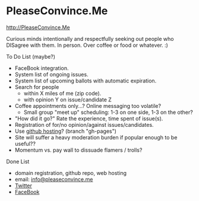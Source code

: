 PleaseConvince.Me
=================

http://PleaseConvince.Me

Curious minds intentionally and respectfully seeking out people who DISagree with them. In person. Over coffee or food or whatever. :)

To Do List (maybe?)

* FaceBook integration.
* System list of ongoing issues.
* System list of upcoming ballots with automatic expiration.
* Search for people
  * within X miles of me (zip code).
  * with opinion Y on issue/candidate Z
* Coffee appointments only...? Online messaging too volatile?
  * Small group "meet up" scheduling: 1-3 on one side, 1-3 on the other?
* "How did it go?" Rate the experience, time spent of issue(s).
* Registration of for/no opinion/against issues/candidates.
* Use <a href="http://jhannah.github.com/pleaseconvince.me/">github hosting</a>? (branch "gh-pages")
* Site will suffer a heavy moderation burden if popular enough to be useful??
* Momentum vs. pay wall to dissuade flamers / trolls?

Done List

* domain registration, github repo, web hosting
* email: info@pleaseconvince.me
* [Twitter](https://twitter.com/PleaseConvince)
* [FaceBook](https://www.facebook.com/groups/285577854896142)


